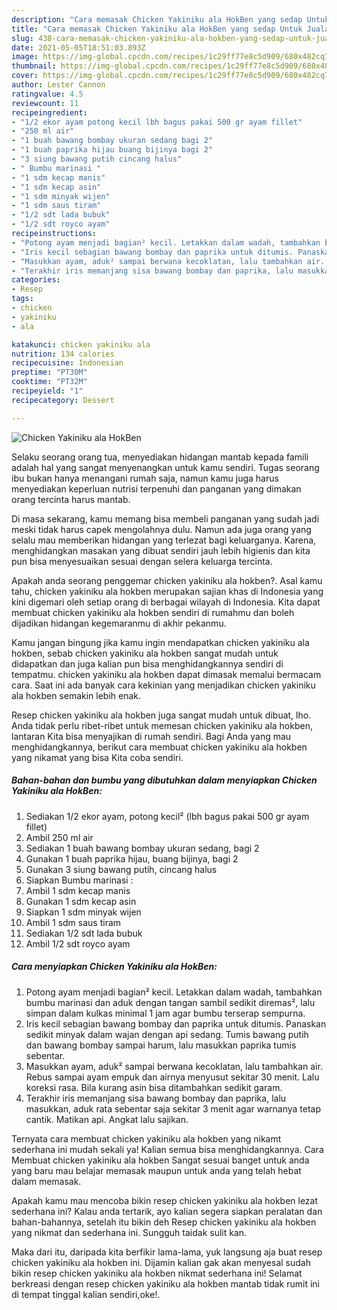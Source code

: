 ```yaml
---
description: "Cara memasak Chicken Yakiniku ala HokBen yang sedap Untuk Jualan"
title: "Cara memasak Chicken Yakiniku ala HokBen yang sedap Untuk Jualan"
slug: 438-cara-memasak-chicken-yakiniku-ala-hokben-yang-sedap-untuk-jualan
date: 2021-05-05T18:51:03.893Z
image: https://img-global.cpcdn.com/recipes/1c29ff77e8c5d909/680x482cq70/chicken-yakiniku-ala-hokben-foto-resep-utama.jpg
thumbnail: https://img-global.cpcdn.com/recipes/1c29ff77e8c5d909/680x482cq70/chicken-yakiniku-ala-hokben-foto-resep-utama.jpg
cover: https://img-global.cpcdn.com/recipes/1c29ff77e8c5d909/680x482cq70/chicken-yakiniku-ala-hokben-foto-resep-utama.jpg
author: Lester Cannon
ratingvalue: 4.5
reviewcount: 11
recipeingredient:
- "1/2 ekor ayam potong kecil lbh bagus pakai 500 gr ayam fillet"
- "250 ml air"
- "1 buah bawang bombay ukuran sedang bagi 2"
- "1 buah paprika hijau buang bijinya bagi 2"
- "3 siung bawang putih cincang halus"
- " Bumbu marinasi "
- "1 sdm kecap manis"
- "1 sdm kecap asin"
- "1 sdm minyak wijen"
- "1 sdm saus tiram"
- "1/2 sdt lada bubuk"
- "1/2 sdt royco ayam"
recipeinstructions:
- "Potong ayam menjadi bagian² kecil. Letakkan dalam wadah, tambahkan bumbu marinasi dan aduk dengan tangan sambil sedikit diremas², lalu simpan dalam kulkas minimal 1 jam agar bumbu terserap sempurna."
- "Iris kecil sebagian bawang bombay dan paprika untuk ditumis. Panaskan sedikit minyak dalam wajan dengan api sedang. Tumis bawang putih dan bawang bombay sampai harum, lalu masukkan paprika tumis sebentar."
- "Masukkan ayam, aduk² sampai berwana kecoklatan, lalu tambahkan air. Rebus sampai ayam empuk dan airnya menyusut sekitar 30 menit. Lalu koreksi rasa. Bila kurang asin bisa ditambahkan sedikit garam."
- "Terakhir iris memanjang sisa bawang bombay dan paprika, lalu masukkan, aduk rata sebentar saja sekitar 3 menit agar warnanya tetap cantik. Matikan api. Angkat lalu sajikan."
categories:
- Resep
tags:
- chicken
- yakiniku
- ala

katakunci: chicken yakiniku ala 
nutrition: 134 calories
recipecuisine: Indonesian
preptime: "PT30M"
cooktime: "PT32M"
recipeyield: "1"
recipecategory: Dessert

---
```



![Chicken Yakiniku ala HokBen](https://img-global.cpcdn.com/recipes/1c29ff77e8c5d909/680x482cq70/chicken-yakiniku-ala-hokben-foto-resep-utama.jpg)

Selaku seorang orang tua, menyediakan hidangan mantab kepada famili adalah hal yang sangat menyenangkan untuk kamu sendiri. Tugas seorang ibu bukan hanya menangani rumah saja, namun kamu juga harus menyediakan keperluan nutrisi terpenuhi dan panganan yang dimakan orang tercinta harus mantab.

Di masa  sekarang, kamu memang bisa membeli panganan yang sudah jadi meski tidak harus capek mengolahnya dulu. Namun ada juga orang yang selalu mau memberikan hidangan yang terlezat bagi keluarganya. Karena, menghidangkan masakan yang dibuat sendiri jauh lebih higienis dan kita pun bisa menyesuaikan sesuai dengan selera keluarga tercinta. 



Apakah anda seorang penggemar chicken yakiniku ala hokben?. Asal kamu tahu, chicken yakiniku ala hokben merupakan sajian khas di Indonesia yang kini digemari oleh setiap orang di berbagai wilayah di Indonesia. Kita dapat membuat chicken yakiniku ala hokben sendiri di rumahmu dan boleh dijadikan hidangan kegemaranmu di akhir pekanmu.

Kamu jangan bingung jika kamu ingin mendapatkan chicken yakiniku ala hokben, sebab chicken yakiniku ala hokben sangat mudah untuk didapatkan dan juga kalian pun bisa menghidangkannya sendiri di tempatmu. chicken yakiniku ala hokben dapat dimasak memalui bermacam cara. Saat ini ada banyak cara kekinian yang menjadikan chicken yakiniku ala hokben semakin lebih enak.

Resep chicken yakiniku ala hokben juga sangat mudah untuk dibuat, lho. Anda tidak perlu ribet-ribet untuk memesan chicken yakiniku ala hokben, lantaran Kita bisa menyajikan di rumah sendiri. Bagi Anda yang mau menghidangkannya, berikut cara membuat chicken yakiniku ala hokben yang nikamat yang bisa Kita coba sendiri.

<!--inarticleads1-->

##### Bahan-bahan dan bumbu yang dibutuhkan dalam menyiapkan Chicken Yakiniku ala HokBen:

1. Sediakan 1/2 ekor ayam, potong kecil² (lbh bagus pakai 500 gr ayam fillet)
1. Ambil 250 ml air
1. Sediakan 1 buah bawang bombay ukuran sedang, bagi 2
1. Gunakan 1 buah paprika hijau, buang bijinya, bagi 2
1. Gunakan 3 siung bawang putih, cincang halus
1. Siapkan  Bumbu marinasi :
1. Ambil 1 sdm kecap manis
1. Gunakan 1 sdm kecap asin
1. Siapkan 1 sdm minyak wijen
1. Ambil 1 sdm saus tiram
1. Sediakan 1/2 sdt lada bubuk
1. Ambil 1/2 sdt royco ayam




<!--inarticleads2-->

##### Cara menyiapkan Chicken Yakiniku ala HokBen:

1. Potong ayam menjadi bagian² kecil. Letakkan dalam wadah, tambahkan bumbu marinasi dan aduk dengan tangan sambil sedikit diremas², lalu simpan dalam kulkas minimal 1 jam agar bumbu terserap sempurna.
1. Iris kecil sebagian bawang bombay dan paprika untuk ditumis. Panaskan sedikit minyak dalam wajan dengan api sedang. Tumis bawang putih dan bawang bombay sampai harum, lalu masukkan paprika tumis sebentar.
1. Masukkan ayam, aduk² sampai berwana kecoklatan, lalu tambahkan air. Rebus sampai ayam empuk dan airnya menyusut sekitar 30 menit. Lalu koreksi rasa. Bila kurang asin bisa ditambahkan sedikit garam.
1. Terakhir iris memanjang sisa bawang bombay dan paprika, lalu masukkan, aduk rata sebentar saja sekitar 3 menit agar warnanya tetap cantik. Matikan api. Angkat lalu sajikan.




Ternyata cara membuat chicken yakiniku ala hokben yang nikamt sederhana ini mudah sekali ya! Kalian semua bisa menghidangkannya. Cara Membuat chicken yakiniku ala hokben Sangat sesuai banget untuk anda yang baru mau belajar memasak maupun untuk anda yang telah hebat dalam memasak.

Apakah kamu mau mencoba bikin resep chicken yakiniku ala hokben lezat sederhana ini? Kalau anda tertarik, ayo kalian segera siapkan peralatan dan bahan-bahannya, setelah itu bikin deh Resep chicken yakiniku ala hokben yang nikmat dan sederhana ini. Sungguh taidak sulit kan. 

Maka dari itu, daripada kita berfikir lama-lama, yuk langsung aja buat resep chicken yakiniku ala hokben ini. Dijamin kalian gak akan menyesal sudah bikin resep chicken yakiniku ala hokben nikmat sederhana ini! Selamat berkreasi dengan resep chicken yakiniku ala hokben mantab tidak rumit ini di tempat tinggal kalian sendiri,oke!.

